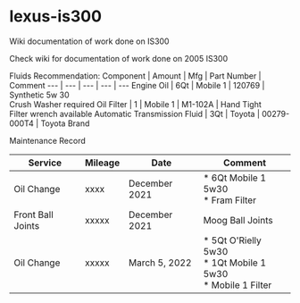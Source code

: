 # lexus-is300
Wiki documentation of work done on IS300


Check wiki for documentation of work done on 2005 IS300

Fluids Recommendation:
Component | Amount | Mfg | Part Number | Comment
--- | --- | --- | --- | ---
Engine Oil | 6Qt | Mobile 1 | 120769 | Synthetic 5w 30 <br> Crush Washer required
Oil Filter | 1 | Mobile 1 | M1-102A | Hand Tight <br> Filter wrench available
Automatic Transmission Fluid | 3Qt | Toyota | 00279-000T4 | Toyota Brand

Maintenance Record

Service | Mileage | Date | Comment
--- | --- | --- | ---
Oil Change | xxxx | December 2021 | * 6Qt Mobile 1 5w30 <br> * Fram Filter <br> 
Front Ball Joints | xxxxx | December 2021 | Moog Ball Joints
Oil Change | xxxxx | March 5, 2022 | * 5Qt O'Rielly 5w30 <br> * 1Qt Mobile 1 5w30 <br> * Mobile 1 Filter <br> 

